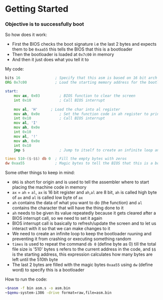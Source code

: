 # Getting Started

### Objective is to successfully boot

So how does it work:
- First the BIOS checks the boot signature i.e the last 2 bytes and expects them to be `0xaa55` this tells the BIOS that this is a bootloader
- Then the bootloader is loaded at `0x7c00` in memory
- And then it just does what you tell it to

My code:
```asm
bits 16                ; Specify that this asm is based on 16 bit arch
ORG 0x7c00             ; Load the starting memory address for the bootloader

start:
  	mov ax, 0x03         ; BIOS function to clear the screen
	int 0x10             ; Call BIOS interrupt
        
  	mov al, 'H'	     ; Load the char into al register
	mov ah, 0x0e         ; Set the function code in ah register to print i.e 0x0e
	int 0x10             ; Call BIOS interrupt
	mov al, 'I'
	mov ah, 0x0e 
	int 0x10
	mov al, '!'
	mov ah, 0x0e 
	int 0x10
	jmp $                ; Jump to itself to create an infinite loop and keep the bootloader running

times 510-($-$$) db 0  ; Fill the empty bytes with zeros
dw 0xaa55              ; Magic bytes to tell the BIOS that this is a bootloader
```

Some other things to keep in mind:
- `ORG` is short for origin and is used to tell the assembler where to start placing the machine code in memory
- `ax` = `ah` + `al`, `ax` is 16 bit register and `ah`,`al` are 8 bit, `ah` is called high byte of `ax` and `al` is called low byte of `ax`
- `ah` contains the data of what you want to do (the function) and `al` contains the character that will have the thing done to it
- `ah` needs to be given its value repeatedly because it gets cleared after a BIOS interrupt call, so we need to set it again
- BIOS interrupt call is basically to refresh/update the screen and to let us interact with it so that we can make changes to it
- We need to create an infinite loop to keep the bootloader ruuning and preventing it from crashing or executing something random
- `times` is used to repeat the command `db 0` (define byte as 0) till the total file size is '510' bytes `$` refers to the current address in the code, and `$$` is the starting address, this expression calculates how many bytes are left until the 510th byte
- The last 2 bytes are filled with the magic bytes `0xaa55` using `dw` (define word) to specify this is a bootloader

How to run the code:
```bash
~$nasm -f bin asm.s -o asm.bin
~$qemu-system-i386 -drive format=raw,file=asm.bin
```
